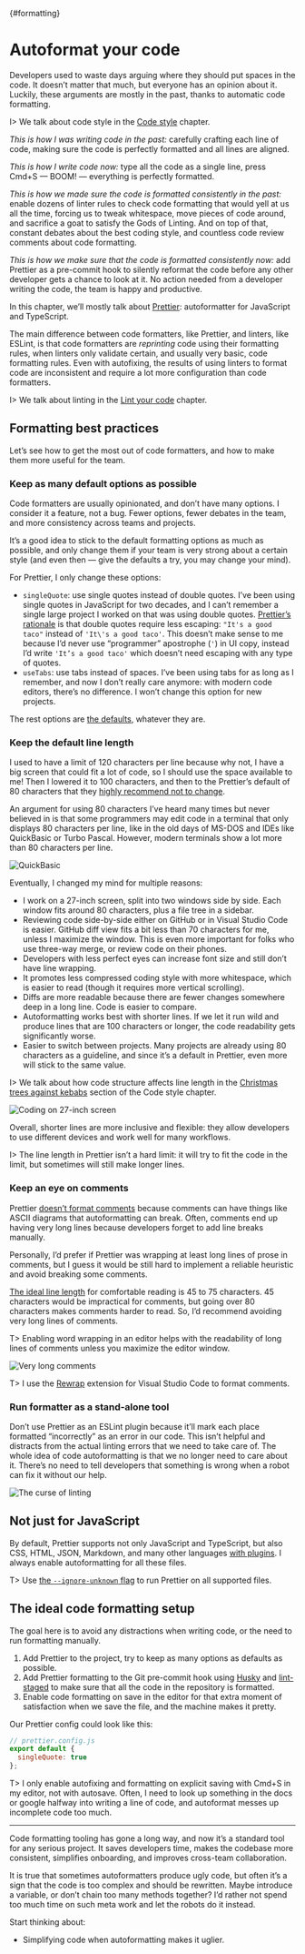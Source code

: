 {#formatting}

# Autoformat your code

<!-- description: How tools can make our lives much easier by formatting code for us -->

Developers used to waste days arguing where they should put spaces in the code. It doesn’t matter that much, but everyone has an opinion about it. Luckily, these arguments are mostly in the past, thanks to automatic code formatting.

I> We talk about code style in the [Code style](#code-style) chapter.

_This is how I was writing code in the past:_ carefully crafting each line of code, making sure the code is perfectly formatted and all lines are aligned.

_This is how I write code now:_ type all the code as a single line, press Cmd+S — BOOM! — everything is perfectly formatted.

_This is how we made sure the code is formatted consistently in the past:_ enable dozens of linter rules to check code formatting that would yell at us all the time, forcing us to tweak whitespace, move pieces of code around, and sacrifice a goat to satisfy the Gods of Linting. And on top of that, constant debates about the best coding style, and countless code review comments about code formatting.

_This is how we make sure that the code is formatted consistently now:_ add Prettier as a pre-commit hook to silently reformat the code before any other developer gets a chance to look at it. No action needed from a developer writing the code, the team is happy and productive.

In this chapter, we’ll mostly talk about [Prettier](https://prettier.io): autoformatter for JavaScript and TypeScript.

The main difference between code formatters, like Prettier, and linters, like ESLint, is that code formatters are _reprinting_ code using their formatting rules, when linters only validate certain, and usually very basic, code formatting rules. Even with autofixing, the results of using linters to format code are inconsistent and require a lot more configuration than code formatters.

I> We talk about linting in the [Lint your code](#linting) chapter.

## Formatting best practices

Let’s see how to get the most out of code formatters, and how to make them more useful for the team.

### Keep as many default options as possible

Code formatters are usually opinionated, and don’t have many options. I consider it a feature, not a bug. Fewer options, fewer debates in the team, and more consistency across teams and projects.

It’s a good idea to stick to the default formatting options as much as possible, and only change them if your team is very strong about a certain style (and even then — give the defaults a try, you may change your mind).

For Prettier, I only change these options:

- `singleQuote`: use single quotes instead of double quotes. I’ve been using single quotes in JavaScript for two decades, and I can’t remember a single large project I worked on that was using double quotes. [Prettier’s rationale](https://prettier.io/docs/en/rationale#strings) is that double quotes require less escaping: `"It's a good taco"` instead of `'It\'s a good taco'`. This doesn’t make sense to me because I’d never use “programmer” apostrophe (`'`) in UI copy, instead I’d write `'It’s a good taco'` which doesn’t need escaping with any type of quotes.
- `useTabs`: use tabs instead of spaces. I’ve been using tabs for as long as I remember, and now I don’t really care anymore: with modern code editors, there’s no difference. I won’t change this option for new projects.

The rest options are [the defaults](https://prettier.io/docs/en/options), whatever they are.

### Keep the default line length

I used to have a limit of 120 characters per line because why not, I have a big screen that could fit a lot of code, so I should use the space available to me! Then I lowered it to 100 characters, and then to the Prettier’s default of 80 characters that they [highly recommend not to change](https://prettier.io/docs/en/options.html#print-width).

An argument for using 80 characters I’ve heard many times but never believed in is that some programmers may edit code in a terminal that only displays 80 characters per line, like in the old days of MS-DOS and IDEs like QuickBasic or Turbo Pascal. However, modern terminals show a lot more than 80 characters per line.

![QuickBasic](images/quickbasic.png)

Eventually, I changed my mind for multiple reasons:

- I work on a 27-inch screen, split into two windows side by side. Each window fits around 80 characters, plus a file tree in a sidebar.
- Reviewing code side-by-side either on GitHub or in Visual Studio Code is easier. GitHub diff view fits a bit less than 70 characters for me, unless I maximize the window. This is even more important for folks who use three-way merge, or review code on their phones.
- Developers with less perfect eyes can increase font size and still don’t have line wrapping.
- It promotes less compressed coding style with more whitespace, which is easier to read (though it requires more vertical scrolling).
- Diffs are more readable because there are fewer changes somewhere deep in a long line. Code is easier to compare.
- Autoformatting works best with shorter lines. If we let it run wild and produce lines that are 100 characters or longer, the code readability gets significantly worse.
- Easier to switch between projects. Many projects are already using 80 characters as a guideline, and since it’s a default in Prettier, even more will stick to the same value.

I> We talk about how code structure affects line length in the [Christmas trees against kebabs](#tree-vs-kebab) section of the Code style chapter.

![Coding on 27-inch screen](images/27inches.jpg)

Overall, shorter lines are more inclusive and flexible: they allow developers to use different devices and work well for many workflows.

I> The line length in Prettier isn’t a hard limit: it will try to fit the code in the limit, but sometimes will still make longer lines.

### Keep an eye on comments

Prettier [doesn’t format comments](https://prettier.io/docs/en/rationale#comments) because comments can have things like ASCII diagrams that autoformatting can break. Often, comments end up having very long lines because developers forget to add line breaks manually.

Personally, I’d prefer if Prettier was wrapping at least long lines of prose in comments, but I guess it would be still hard to implement a reliable heuristic and avoid breaking some comments.

[The ideal line length](https://www.smashingmagazine.com/2014/09/balancing-line-length-font-size-responsive-web-design/) for comfortable reading is 45 to 75 characters. 45 characters would be impractical for comments, but going over 80 characters makes comments harder to read. So, I’d recommend avoiding very long lines of comments.

T> Enabling word wrapping in an editor helps with the readability of long lines of comments unless you maximize the editor window.

![Very long comments](images/looooong-comment.png)

T> I use the [Rewrap](https://marketplace.visualstudio.com/items?itemName=stkb.rewrap) extension for Visual Studio Code to format comments.

### Run formatter as a stand-alone tool

Don’t use Prettier as an ESLint plugin because it’ll mark each place formatted “incorrectly” as an error in our code. This isn’t helpful and distracts from the actual linting errors that we need to take care of. The whole idea of code autoformatting is that we no longer need to care about it. There’s no need to tell developers that something is wrong when a robot can fix it without our help.

![The curse of linting](images/curse-of-linting.jpeg)

## Not just for JavaScript

By default, Prettier supports not only JavaScript and TypeScript, but also CSS, HTML, JSON, Markdown, and many other languages [with plugins](https://prettier.io/docs/en/plugins). I always enable autoformatting for all these files.

T> Use [the `--ignore-unknown` flag](https://prettier.io/docs/en/cli#--ignore-unknown) to run Prettier on all supported files.

## The ideal code formatting setup

The goal here is to avoid any distractions when writing code, or the need to run formatting manually.

1. Add Prettier to the project, try to keep as many options as defaults as possible.
2. Add Prettier formatting to the Git pre-commit hook using [Husky](https://github.com/typicode/husky) and [lint-staged](https://github.com/lint-staged/lint-staged) to make sure that all the code in the repository is formatted.
3. Enable code formatting on save in the editor for that extra moment of satisfaction when we save the file, and the machine makes it pretty.

Our Prettier config could look like this:

```js
// prettier.config.js
export default {
  singleQuote: true
};
```

T> I only enable autofixing and formatting on explicit saving with Cmd+S in my editor, not with autosave. Often, I need to look up something in the docs or google halfway into writing a line of code, and autoformat messes up incomplete code too much.

---

Code formatting tooling has gone a long way, and now it’s a standard tool for any serious project. It saves developers time, makes the codebase more consistent, simplifies onboarding, and improves cross-team collaboration.

It is true that sometimes autoformatters produce ugly code, but often it’s a sign that the code is too complex and should be rewritten. Maybe introduce a variable, or don’t chain too many methods together? I’d rather not spend too much time on such meta work and let the robots do it instead.

Start thinking about:

- Simplifying code when autoformatting makes it uglier.
